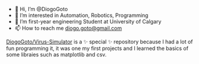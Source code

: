 - 👋 Hi, I’m @DiogoGoto
- 👀 I’m interested in Automation, Robotics, Programming
- 🌱 I’m first-year engineering Student at University of Calgary
- 📫 How to reach me diogo.goto@gmail.com


[DiogoGoto/Virus-Simulator](www.github.com/DiogoGoto/Virus-Simulator) is a ✨ special ✨ repository because I had a lot of fun programming it, it was one my first projects and I learned the basics of some libraies such as matplotlib and csv.



